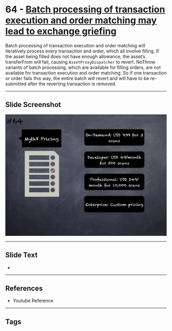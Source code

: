 
# 64 - [Batch processing of transaction execution and order matching may lead to exchange griefing](./Batch%20processing%20of%20transaction%20execution%20and%20order%20matching%20may%20lead%20to%20exchange%20griefing.md)

 Batch processing of transaction execution and order matching will iteratively process every transaction and order, which all involve filling. If the asset being filled does not have enough allowance, the asset’s transferFrom will fail, causing `AssetProxyDispatcher` to revert. NoThrow variants of batch processing, which are available for filling orders, are not available for transaction execution and order matching. So if one transaction or order fails this way, the entire batch will revert and will have to be re-submitted after the reverting transaction is removed.


___
## Slide Screenshot
![064.png](../../images/6.Audit%20Techniques%20and%20Tools%20101/064.png)
___
## Slide Text
- 
___
## References
- Youtube Reference
___
## Tags

